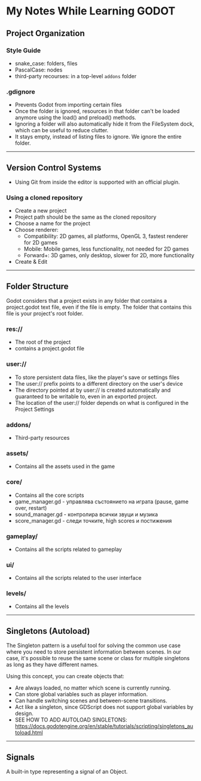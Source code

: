 # My Notes While Learning GODOT

## Project Organization

### Style Guide
- snake_case: folders, files
- PascalCase: nodes
- third-party recourses: in a top-level `addons` folder

### .gdignore
- Prevents Godot from importing certain files
- Once the folder is ignored, resources in that folder can't be loaded anymore using the load() and preload() methods. 
- Ignoring a folder will also automatically hide it from the FileSystem dock, which can be useful to reduce clutter.
- It stays empty, instead of listing files to ignore. We ignore the entire folder.

---

## Version Control Systems

- Using Git from inside the editor is supported with an official plugin.

### Using a cloned repository
- Create a new project
- Project path should be the same as the cloned repository
- Choose a name for the project
- Choose renderer:
  - Compatibility: 2D games, all platforms, OpenGL 3, fastest renderer for 2D games
  - Mobile: Mobile games, less functionality, not needed for 2D games
  - Forward+: 3D games, only desktop, slower for 2D, more functionality
- Create & Edit

---

## Folder Structure
Godot considers that a project exists in any folder that contains a project.godot text file, even if the file is empty. The folder that contains this file is your project's root folder.

### res://
- The root of the project
- contains a project.godot file

### user://
- To store persistent data files, like the player's save or settings files
- The user:// prefix points to a different directory on the user's device
- The directory pointed at by user:// is created automatically and guaranteed to be writable to, even in an exported project.
- The location of the user:// folder depends on what is configured in the Project Settings

### addons/
- Third-party resources

### assets/
- Contains all the assets used in the game

### core/
- Contains all the core scripts
- game_manager.gd - управлява състоянието на играта (pause, game over, restart)
- sound_manager.gd - контролира всички звуци и музика
- score_manager.gd - следи точките, high scores и постижения

### gameplay/
- Contains all the scripts related to gameplay

### ui/
- Contains all the scripts related to the user interface

### levels/
- Contains all the levels

---

## Singletons (Autoload)

The Singleton pattern is a useful tool for solving the common use case where you need to store persistent information between scenes. In our case, it's possible to reuse the same scene or class for multiple singletons as long as they have different names.

Using this concept, you can create objects that:
- Are always loaded, no matter which scene is currently running.
- Can store global variables such as player information.
- Can handle switching scenes and between-scene transitions.
- Act like a singleton, since GDScript does not support global variables by design.
- SEE HOW TO ADD AUTOLOAD SINGLETONS: https://docs.godotengine.org/en/stable/tutorials/scripting/singletons_autoload.html

---

## Signals

A built-in type representing a signal of an Object.

